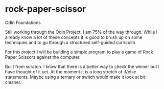 # rock-paper-scissor
Odin Foundations 


Still working through the Odin Project.  I am 75% of the way through.  While I already know a lot of these concepts it is good to brush up on some techniques and to go through a structured self-guided curriculm.  

For this project I will be building a simple program to play a game of Rock Paper Scissors against the computer. 

Built from scratch.  I know that there is a better way to check the winner but I have thought of it yet.  At the moment it is a long stretch of if/else statements. Maybe using a ternary or switch would make it look at bit cleaner. 
